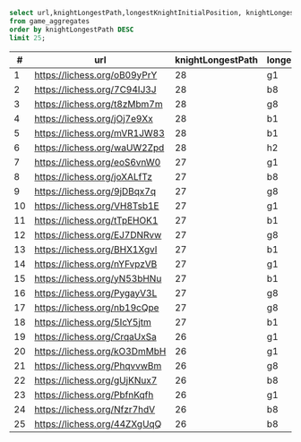 ```sql
select url,knightLongestPath,longestKnightInitialPosition, knightLongestPathDetails
from game_aggregates
order by knightLongestPath DESC
limit 25;
```

| #  | url                          | knightLongestPath | longestKnightInitialPosition | knightLongestPathDetails                                                              | 
|----|------------------------------|-------------------|------------------------------|---------------------------------------------------------------------------------------| 
| 1  | https://lichess.org/oB09yPrY | 28                | g1                           | {g1,e2,c3,b5,c7,e8,g7,f5,e7,d5,f6,g4,h6,f7,d8,e6,d4,c6,e5,d3,b4,c2,e1,g2,h4,g6,f8,d7} | 
| 2  | https://lichess.org/7C94IJ3J | 28                | b8                           | {b8,d7,f8,e6,d8,b7,a5,b3,d2,f3,h4,f5,e7,c6,b4,c2,a3,b5,c3,a4,b6,c4,b2,d3,e1,g2,e3,d5} | 
| 3  | https://lichess.org/t8zMbm7m | 28                | g8                           | {g8,f6,d7,c5,e4,d6,f5,d4,c2,b4,d3,e5,c4,b6,a4,c3,e2,f4,g2,e1,f3,g5,h3,f2,g4,h2,f1,g3} | 
| 4  | https://lichess.org/jOj7e9Xx | 28                | b1                           | {b1,d2,e4,g5,f3,d4,f5,g7,e8,f6,h7,f8,d7,b8,a6,b4,c2,a3,b5,d6,f7,h6,g8,e7,d5,c3,e2,g3} | 
| 5  | https://lichess.org/mVR1JW83 | 28                | b1                           | {b1,c3,a4,c5,b3,c1,d3,f2,d1,e3,d5,e7,g6,h4,f3,e1,c2,a3,b5,c7,e8,g7,h5,f6,d7,b6,c4,a5} | 
| 6  | https://lichess.org/waUW2Zpd | 28                | h2                           | {h2,h8,f7,d6,c8,b6,a8,c7,b5,d4,e6,d8,c6,e7,g6,e5,d7,b8,a6,b4,a2,c1,d3,b2,c4,e3,g4,h6} | 
| 7  | https://lichess.org/eoS6vnW0 | 27                | g1                           | {g1,e2,c1,d3,b4,d5,f6,e4,c5,a6,c7,b5,a7,c8,e7,g8,h6,f7,g5,h7,f8,g6,e5,f3,h2,g4,f2}    | 
| 8  | https://lichess.org/joXALfTz | 27                | b8                           | {b8,c6,e7,g6,h4,f5,g3,h5,f6,d7,b6,a4,b2,d3,f4,e2,c3,b1,a3,c2,d4,f3,g1,h3,g5,f7,e5}    | 
| 9  | https://lichess.org/9jDBqx7q | 27                | g8                           | {g8,h6,g4,e5,f3,d2,c4,b2,d3,f4,h3,f2,e4,c3,a2,b4,c6,d4,c2,e3,f5,d6,b7,c5,b3,c1,e2}    | 
| 10 | https://lichess.org/VH8Tsb1E | 27                | g1                           | {g1,f3,d2,b3,c1,d3,b2,c4,a5,c6,d8,b7,d6,e8,g7,e6,f8,g6,e5,g4,f6,h5,g3,e2,f4,g2,e3}    | 
| 11 | https://lichess.org/tTpEHOK1 | 27                | b1                           | {b1,c3,d5,c7,a6,b4,c6,a7,c8,b6,a4,b2,d1,e3,c2,d4,e6,f8,g6,e5,d3,f2,h1,g3,f5,h6,g4}    | 
| 12 | https://lichess.org/EJ7DNRvw | 27                | g8                           | {g8,e7,f5,h6,f7,e5,g4,f6,h5,f4,e2,g1,h3,f2,e4,g3,f1,e3,d5,c7,b5,a7,c6,a5,b3,c5,b7}    | 
| 13 | https://lichess.org/BHX1XgvI | 27                | b1                           | {b1,c3,b5,d4,c2,a3,c4,d2,f1,g3,h5,f6,d7,c5,d3,b4,a6,c7,a8,b6,c8,d6,e8,g7,e6,d8,c6}    | 
| 14 | https://lichess.org/nYFvpzVB | 27                | g1                           | {g1,f3,d4,e2,f4,d5,c7,e6,g5,h3,f2,e4,d6,c8,b6,a4,b2,d1,e3,f5,e7,c6,b8,a6,c5,b7,a5}    | 
| 15 | https://lichess.org/yN53bHNu | 27                | b1                           | {b1,c3,b5,c7,a8,b6,d7,c5,b3,a5,c6,b4,d3,b2,d1,f2,g4,f6,h7,f8,g6,h4,f5,d6,f7,d8,e6}    | 
| 16 | https://lichess.org/PygayV3L | 27                | g8                           | {g8,f6,d7,b6,c4,e3,d1,c3,e4,d2,b3,a5,b7,d8,f7,h6,g4,f2,h3,f4,g2,h4,f5,d4,c2,b4,d5}    | 
| 17 | https://lichess.org/nb19cQpe | 27                | g8                           | {g8,e7,g6,f4,d5,e3,c2,d4,f3,g1,h3,g5,e6,d8,b7,c5,d3,b2,d1,f2,g4,f6,d7,b6,a8,c7,b5}    | 
| 18 | https://lichess.org/5IcY5jtm | 27                | b1                           | {b1,c3,a4,b6,c8,a7,b5,c7,e8,d6,b7,d8,e6,d4,e2,g3,e4,c5,d7,f8,g6,h4,f3,e1,d3,b4,c6}    | 
| 19 | https://lichess.org/CrqaUxSa | 26                | g1                           | {g1,f3,g5,f7,d6,b5,c3,e2,f4,e6,c5,e4,f2,g4,e3,c2,d4,f5,e7,d5,c7,a8,b6,d7,b8,a6}       | 
| 20 | https://lichess.org/kO3DmMbH | 26                | g1                           | {g1,h3,f2,g4,e5,c6,e7,d5,c7,e6,g7,h5,g3,e2,c1,b3,a5,b7,d8,f7,h6,f5,e3,c2,e1,f3}       | 
| 21 | https://lichess.org/PhqvvwBm | 26                | g8                           | {g8,e7,c6,d8,b7,d6,c8,b6,a4,b2,d3,c1,a2,c3,d1,e3,c2,d4,f3,g5,e4,f2,g4,e5,c4,d2}       | 
| 22 | https://lichess.org/gUjKNux7 | 26                | b8                           | {b8,d7,e5,f7,d6,e4,c3,d1,e3,c2,e1,d3,f4,d5,e7,c6,a5,b3,c1,e2,g1,f3,h4,f5,d4,b5}       | 
| 23 | https://lichess.org/PbfnKqfh | 26                | g1                           | {g1,f3,e1,d3,c5,b3,a5,c6,b8,a6,b4,d5,e7,g8,h6,g4,f2,d1,b2,c4,d6,f7,g5,h7,f8,d7}       | 
| 24 | https://lichess.org/Nfzr7hdV | 26                | b8                           | {b8,c6,e7,f5,h4,g6,f4,d3,b2,c4,a5,b7,c5,a4,c3,a2,c1,e2,d4,f3,g1,h3,f2,g4,f6,e8}       | 
| 25 | https://lichess.org/44ZXgUqQ | 26                | b8                           | {b8,d7,f6,h5,g7,f5,d4,c2,e1,g2,f4,d3,e5,f7,d6,c4,d2,f1,h2,g4,f2,d1,b2,a4,c5,a6}       | 

